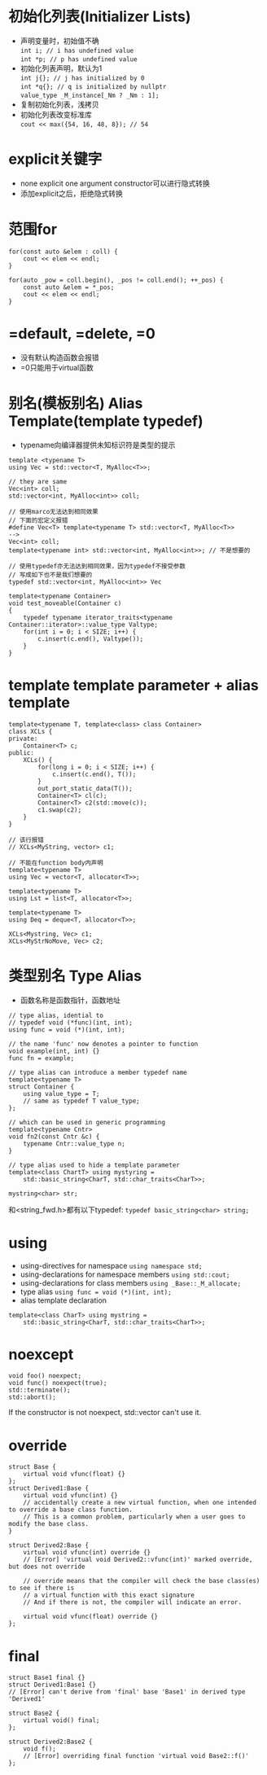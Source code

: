 # 初始化列表(Initializer Lists)
+ 声明变量时，初始值不确<br>
`int i; // i has undefined value`<br>
`int *p; // p has undefined value`<br>
+ 初始化列表声明，默认为1<br>
`int j{}; // j has initialized by 0`<br>
`int *q{}; // q is initialized by nullptr`<br>
`value_type _M_instance[_Nm ? _Nm : 1];`
+ 复制初始化列表，浅拷贝<br>
+ 初始化列表改变标准库<br>
`cout << max({54, 16, 48, 8}); // 54`<br>
# explicit关键字
+ none explicit one argument constructor可以进行隐式转换<br>
+ 添加explicit之后，拒绝隐式转换
# 范围for
```
for(const auto &elem : coll) {
    cout << elem << endl;
}

for(auto _pow = coll.begin(), _pos != coll.end(); ++_pos) {
    const auto &elem = *_pos;
    cout << elem << endl;
}
```
# =default, =delete, =0
+ 没有默认构造函数会报错
+ =0只能用于virtual函数
# 别名(模板别名) Alias Template(template typedef)
+ typename向编译器提供未知标识符是类型的提示
```
template <typename T>
using Vec = std::vector<T, MyAlloc<T>>;

// they are same
Vec<int> coll;
std::vector<int, MyAlloc<int>> coll;

// 使用marco无法达到相同效果
// 下面的宏定义报错
#define Vec<T> template<typename T> std::vector<T, MyAlloc<T>>
-->
Vec<int> coll;
template<typename int> std::vector<int, MyAlloc<int>>; // 不是想要的

// 使用typedef亦无法达到相同效果，因为typedef不接受参数
// 写成如下也不是我们想要的
typedef std::vector<int, MyAlloc<int>> Vec

template<typename Container>
void test_moveable(Container c)
{
    typedef typename iterator_traits<typename Container::iterator>::value_type Valtype;
    for(int i = 0; i < SIZE; i++) {
        c.insert(c.end(), Valtype());
    }
}
```
# template template parameter + alias template
```
template<typename T, template<class> class Container>
class XCLs {
private:
    Container<T> c;
public:
    XCLs() {
        for(long i = 0; i < SIZE; i++) {
            c.insert(c.end(), T());
        }
        out_port_static_data(T());
        Container<T> cl(c);
        Container<T> c2(std::move(c));
        c1.swap(c2);
    }
}

// 该行报错
// XCLs<MyString, vector> c1;

// 不能在function body内声明
template<typename T>
using Vec = vector<T, allocator<T>>;

template<typename T>
using Lst = list<T, allocator<T>>;

template<typename T>
using Deq = deque<T, allocator<T>>;

XCLs<Mystring, Vec> c1;
XCLs<MyStrNoMove, Vec> c2;
```

# 类型别名 Type Alias
+ 函数名称是函数指针，函数地址
```
// type alias, idential to
// typedef void (*func)(int, int);
using func = void (*)(int, int);

// the name 'func' now denotes a pointer to function
void example(int, int) {}
func fn = example;
```

```
// type alias can introduce a member typedef name
template<typename T>
struct Container {
    using value_type = T;
    // same as typedef T value_type;
};

// which can be used in generic programming
template<typename Cntr>
void fn2(const Cntr &c) {
    typename Cntr::value_type n;
}

// type alias used to hide a template parameter
template<class ChartT> using mystyring = 
    std::basic_string<CharT, std::char_traits<CharT>>;

mystring<char> str;
```
<string>和<string_fwd.h>都有以下typedef:
`typedef basic_string<char> string;`

# using
+ using-directives for namespace
`using namespace std;`
+ using-declarations for namespace members
`using std::cout;`
+ using-declarations for class members
`using _Base::_M_allocate;`
+ type alias
`using func = void (*)(int, int);`
+ alias template declaration
```
template<class CharT> using mystring =
    std::basic_string<CharT, std::char_traits<CharT>>;
```
# noexcept
```
void foo() noexpect;
void func() noexpect(true);
std::terminate();
std::abort();
```
If the constructor is not noexpect, std::vector can't use it.

# override
```
struct Base {
    virtual void vfunc(float) {}
};
struct Derived1:Base {
    virtual void vfunc(int) {}
    // accidentally create a new virtual function, when one intended to override a base class function.
    // This is a common problem, particularly when a user goes to modify the base class.
}

struct Derived2:Base {
    virtual void vfunc(int) override {}
    // [Error] 'virtual void Derived2::vfunc(int)' marked override, but does not override

    // override means that the compiler will check the base class(es) to see if there is
    // a virtual function with this exact signature
    // And if there is not, the compiler will indicate an error.

    virtual void vfunc(float) override {}
};
```

# final
```
struct Base1 final {}
struct Derived1:Base1 {}
// [Error] can't derive from 'final' base 'Base1' in derived type 'Derived1'

struct Base2 {
    virtual void() final;
};

struct Derived2:Base2 {
    void f();
    // [Error] overriding final function 'virtual void Base2::f()'
};